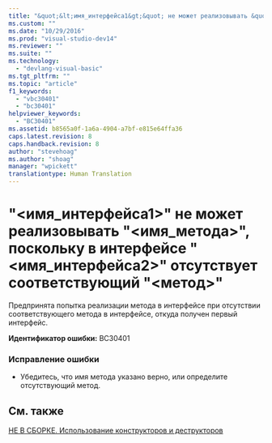 ```yaml
---
title: "&quot;&lt;имя_интерфейса1&gt;&quot; не может реализовывать &quot;&lt;имя_метода&gt;&quot;, поскольку в интерфейсе &quot;&lt;имя_интерфейса2&gt;&quot; отсутствует соответствующий &quot;&lt;метод&gt;&quot; | Microsoft Docs"
ms.custom: ""
ms.date: "10/29/2016"
ms.prod: "visual-studio-dev14"
ms.reviewer: ""
ms.suite: ""
ms.technology: 
  - "devlang-visual-basic"
ms.tgt_pltfrm: ""
ms.topic: "article"
f1_keywords: 
  - "vbc30401"
  - "bc30401"
helpviewer_keywords: 
  - "BC30401"
ms.assetid: b8565a0f-1a6a-4904-a7bf-e815e64ffa36
caps.latest.revision: 8
caps.handback.revision: 8
author: "stevehoag"
ms.author: "shoag"
manager: "wpickett"
translationtype: Human Translation
---
```

# &quot;&lt;имя_интерфейса1&gt;&quot; не может реализовывать &quot;&lt;имя_метода&gt;&quot;, поскольку в интерфейсе &quot;&lt;имя_интерфейса2&gt;&quot; отсутствует соответствующий &quot;&lt;метод&gt;&quot;
Предпринята попытка реализации метода в интерфейсе при отсутствии соответствующего метода в интерфейсе, откуда получен первый интерфейс.  
  
 **Идентификатор ошибки:** BC30401  
  
### Исправление ошибки  
  
-   Убедитесь, что имя метода указано верно, или определите отсутствующий метод.  
  
## См. также  
 [НЕ В СБОРКЕ. Использование конструкторов и деструкторов](http://msdn.microsoft.com/ru-ru/548eebe1-86c4-4377-b2f5-447cb8be3d90)
